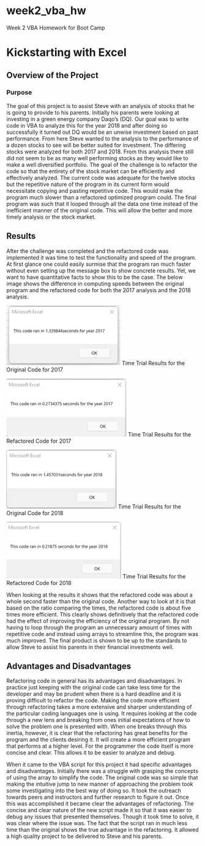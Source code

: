 # week2_vba_hw
Week 2 VBA Homework for Boot Camp
# Kickstarting with Excel

## Overview of the Project

### Purpose

The goal of this project is to assist Steve with an analysis of stocks that he is going to provide to his parents. Initially his parents were looking at investing in a green energy company Daqo’s (DQ). Our goal was to write code in VBA to analyze this for the year 2018 and after doing so successfully it turned out DQ would be an unwise investment based on past performance. From here Steve wanted to the analysis to the performance of a dozen stocks to see will be better suited for investment. The differing stocks were analyzed for both 2017 and 2018. From this analysis there still did not seem to be as many well performing stocks as they would like to make a well diversified portfolio. 
The goal of the challenge is to refactor the code so that the entirety of the stock market can be efficiently and effectively analyzed. The current code was adequate for the twelve stocks but the repetitive nature of the program in its current form would necessitate copying and pasting repetitive code. This would make the program much slower than a refactored optimized program could. The final program was such that it looped through all the data one time instead of the inefficient manner of the original code. This will allow the better and more timely analysis or the stock market.

## Results

After the challenge was completed and the refactored code was implemented it was time to test the functionality and speed of the program. At first glance one could easily surmise that the program ran much faster without even setting up the message box to show concrete results. Yet, we want to have quantitative facts to show this to be the case. The below image shows the difference in computing speeds between the original program and the refactored code for both the 2017 analysis and the 2018 analysis.

![This is and image](https://github.com/johnjphenom/week2_vba_hw/blob/main/Resources/Original%20Code/Original_Code_2017_Time_Trial.png)
Time Trial Results for the Original Code for 2017


![This is and image](https://github.com/johnjphenom/week2_vba_hw/blob/main/Resources/VBA_Challenge_2017.png)
Time Trial Results for the Refactored Code for 2017


![This is and image](https://github.com/johnjphenom/week2_vba_hw/blob/main/Resources/Original%20Code/Original_Code_2018_Time_Trial.png)
Time Trial Results for the Original Code for 2018


![This is and image](https://github.com/johnjphenom/week2_vba_hw/blob/main/Resources/VBA_Challenge_2018.png)
Time Trial Results for the Refactored Code for 2018


When looking at the results it shows that the refactored code was about a whole second faster than the original code. Another way to look at it is that based on the ratio comparing the times, the refactored code is about five times more efficient. This clearly shows definitively that the refactored code had the effect of improving the efficiency of the original program. By not having to loop through the program an unnecessary amount of times with repetitive code and instead using arrays to streamline this, the program was much improved. The final product is shown to be up to the standards to allow Steve to assist his parents in their financial investments well.  

## Advantages and Disadvantages

Refactoring code in general has its advantages and disadvantages. In practice just keeping with the original code can take less time for the developer and may be prudent when there is a hard deadline and it is proving difficult to refactor the code. Making the code more efficient through refactoring takes a more extensive and sharper understanding of the particular coding languages one is using. It requires looking at the code through a new lens and breaking from ones initial expectations of how to solve the problem one is presented with. When one breaks through this inertia, however, it is clear that the refactoring has great benefits for the program and the clients desiring it. It will create a more efficient program that performs at a higher level. For the programmer the code itself is more concise and clear. This allows it to be easier to analyze and debug.

When it came to the VBA script for this project it had specific advantages and disadvantages. Initially there was a struggle with grasping the concepts of using the array to simplify the code. The original code was so simple that making the intuitive jump to new manner of approaching the problem took some investigating into the best way of doing so. It took the outreach towards peers and instructors and further research to figure it out. Once this was accomplished it became clear the advantages of refactoring. The concise and clear nature of the new script made it so that it was easier to debug any issues that presented themselves. Though it took time to solve, it was clear where the issue was. The fact that the script ran in much less time than the original shows the true advantage in the refactoring. It allowed a high quality project to be delivered to Steve and his parents.

